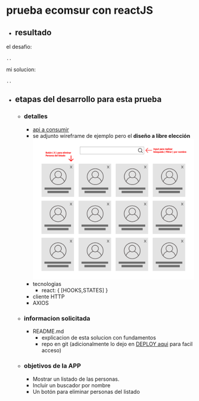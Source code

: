 # prueba ecomsur con reactJS
- ## resultado

el desafio:
```
..
```

mi solucion:
```
..
```



- ## etapas del desarrollo para esta prueba
    - ### detalles
        - [api a consumir](https://randomuser.me/api/?results=15)  
        - se adjunto wireframe de ejemplo pero el **diseño a libre elección**
          ![wireframe](wireframe-test-imp.png)
        -  tecnologias 
            - react: { [HOOKS,STATES] }
        - cliente HTTP
        - AXIOS
    - ### informacion solicitada
        - README.md
            - explicacion de esta solucion con fundamentos
            - repo en git (adicionalmente lo dejo en [DEPLOY aqui](www.google.com) para facil acceso) 
    - ### objetivos de la APP
        - Mostrar un listado de las personas. 
        - Incluir un buscador por nombre
        - Un botón para eliminar personas del listado 


